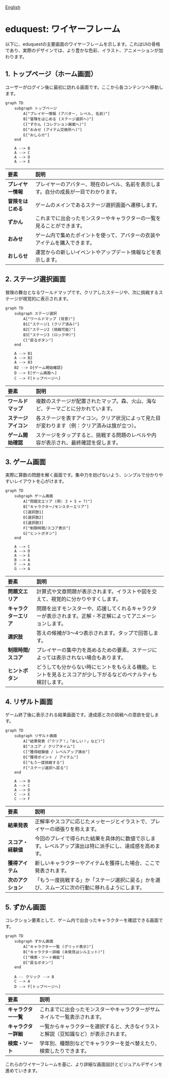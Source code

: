 [English](/docs/edu-quest-wireframe.md)

# eduquest: ワイヤーフレーム

以下に、eduquestの主要画面のワイヤーフレームを示します。これはUIの骨格であり、実際のデザインでは、より豊かな色彩、イラスト、アニメーションが加わります。

## 1. トップページ（ホーム画面）

ユーザーがログイン後に最初に訪れる画面です。ここから各コンテンツへ移動します。

```mermaid
graph TD
    subgraph トップページ
        A["プレイヤー情報 (アバター, レベル, 名前)"]
        B["冒険をはじめる (ステージ選択へ)"]
        C["ずかん (コレクション画面へ)"]
        D["おみせ (アイテム交換所へ)"]
        E["おしらせ"]
    end

    A --> B
    A --> C
    A --> D
    A --> E
```

| 要素               | 説明                                                                                 |
| :----------------- | :----------------------------------------------------------------------------------- |
| **プレイヤー情報** | プレイヤーのアバター、現在のレベル、名前を表示します。自分の成長が一目でわかります。 |
| **冒険をはじめる** | ゲームのメインであるステージ選択画面へ遷移します。                                   |
| **ずかん**         | これまでに出会ったモンスターやキャラクターの一覧を見ることができます。               |
| **おみせ**         | ゲーム内で集めたポイントを使って、アバターの衣装やアイテムを購入できます。           |
| **おしらせ**       | 運営からの新しいイベントやアップデート情報などを表示します。                         |

## 2. ステージ選択画面

冒険の舞台となるワールドマップです。クリアしたステージや、次に挑戦するステージが視覚的に表示されます。

```mermaid
graph TD
    subgraph ステージ選択
        A["ワールドマップ (背景)"]
        B1["ステージ1 (クリア済み)"]
        B2["ステージ2 (挑戦可能)"]
        B3["ステージ3 (ロック中)"]
        C["戻るボタン"]
    end

    A --> B1
    A --> B2
    A --> B3
    B2 --> D{ゲーム開始確認}
    D --> E[ゲーム画面へ]
    C --> F[トップページへ]
```

| 要素                 | 説明                                                                                         |
| :------------------- | :------------------------------------------------------------------------------------------- |
| **ワールドマップ**   | 複数のステージが配置されたマップ。森、火山、海など、テーマごとに分かれています。             |
| **ステージアイコン** | 各ステージを表すアイコン。クリア状況によって見た目が変わります（例：クリア済みは旗が立つ）。 |
| **ゲーム開始確認**   | ステージをタップすると、挑戦する問題のレベルや内容が表示され、最終確認を促します。           |

## 3. ゲーム画面

実際に算数の問題を解く画面です。集中力を妨げないよう、シンプルで分かりやすいレイアウトを心がけます。

```mermaid
graph TD
    subgraph ゲーム画面
        A["問題文エリア (例: 3 + 5 = ?)"]
        B["キャラクター/モンスターエリア"]
        C[選択肢1]
        D[選択肢2]
        E[選択肢3]
        F["制限時間/スコア表示"]
        G["ヒントボタン"]
    end

    A --> C
    A --> D
    A --> E
    B --> A
    F --> A
    G --> A
```

| 要素                   | 説明                                                                                                         |
| :--------------------- | :----------------------------------------------------------------------------------------------------------- |
| **問題文エリア**       | 計算式や文章問題が表示されます。イラストや図を交えて、視覚的に分かりやすくします。                           |
| **キャラクターエリア** | 問題を出すモンスターや、応援してくれるキャラクターが表示されます。正解・不正解によってアニメーションします。 |
| **選択肢**             | 答えの候補が3〜4つ表示されます。タップで回答します。                                                         |
| **制限時間/スコア**    | プレイヤーの集中力を高めるための要素。ステージによっては表示されない場合もあります。                         |
| **ヒントボタン**       | どうしても分からない時にヒントをもらえる機能。ヒントを見るとスコアが少し下がるなどのペナルティも検討します。 |

## 4. リザルト画面

ゲーム終了後に表示される結果画面です。達成感と次の挑戦への意欲を促します。

```mermaid
graph TD
    subgraph リザルト画面
        A["結果発表 (「クリア！」「おしい！」など)"]
        B["スコア / クリアタイム"]
        C["獲得経験値 / レベルアップ演出"]
        D["獲得ポイント / アイテム"]
        E["もう一度挑戦する"]
        F["ステージ選択へ戻る"]
    end

    A --> B
    A --> C
    A --> D
    C --> E
    C --> F
```

| 要素               | 説明                                                                                                   |
| :----------------- | :----------------------------------------------------------------------------------------------------- |
| **結果発表**       | 正解率やスコアに応じたメッセージとイラストで、プレイヤーの頑張りを称えます。                           |
| **スコア・経験値** | 今回のプレイで得られた結果を具体的に数値で示します。レベルアップ演出は特に派手にし、達成感を高めます。 |
| **獲得アイテム**   | 新しいキャラクターやアイテムを獲得した場合、ここで発表されます。                                       |
| **次のアクション** | 「もう一度挑戦する」か「ステージ選択に戻る」かを選び、スムーズに次の行動に移れるようにします。         |

## 5. ずかん画面

コレクション要素として、ゲーム内で出会ったキャラクターを確認できる画面です。

```mermaid
graph TD
    subgraph ずかん画面
        A["キャラクター一覧 (グリッド表示)"]
        B["キャラクター詳細 (未発見はシルエット)"]
        C["検索・ソート機能"]
        D["戻るボタン"]
    end

    A -- クリック --> B
    C --> A
    D --> F[トップページへ]
```

| 要素                 | 説明                                                                                 |
| :------------------- | :----------------------------------------------------------------------------------- |
| **キャラクター一覧** | これまでに出会ったモンスターやキャラクターがサムネイルで一覧表示されます。           |
| **キャラクター詳細** | 一覧からキャラクターを選択すると、大きなイラストと解説（豆知識など）が表示されます。 |
| **検索・ソート**     | 学年別、種類別などでキャラクターを並べ替えたり、検索したりできます。                 |

これらのワイヤーフレームを基に、より詳細な画面設計とビジュアルデザインを進めていきます。

